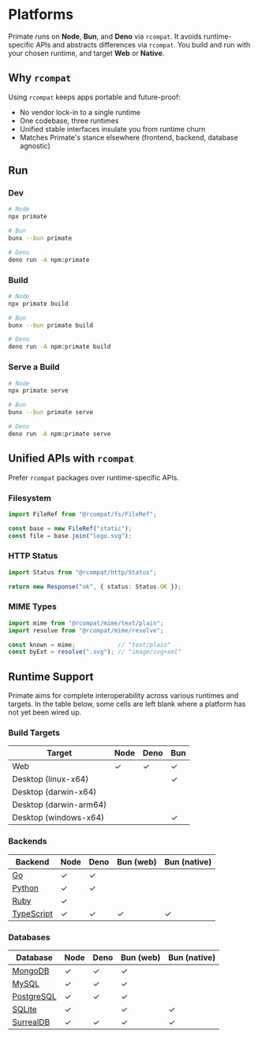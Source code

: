 # Platforms

Primate runs on **Node**, **Bun**, and **Deno** via `rcompat`. It avoids
runtime-specific APIs and abstracts differences via `rcompat`. You build
and run with your chosen runtime, and target **Web** or **Native**.

## Why `rcompat`

Using `rcompat` keeps apps portable and future-proof:

* No vendor lock-in to a single runtime
* One codebase, three runtimes
* Unified stable interfaces insulate you from runtime churn
* Matches Primate's stance elsewhere (frontend, backend, database agnostic)

## Run

### Dev

```bash
# Node
npx primate

# Bun
bunx --bun primate

# Deno
deno run -A npm:primate
```

### Build

```bash
# Node
npx primate build

# Bun
bunx --bun primate build

# Deno
deno run -A npm:primate build
```

### Serve a Build

```bash
# Node
npx primate serve

# Bun
bunx --bun primate serve

# Deno
deno run -A npm:primate serve
```

## Unified APIs with `rcompat`

Prefer `rcompat` packages over runtime-specific APIs.

### Filesystem

```ts
import FileRef from "@rcompat/fs/FileRef";

const base = new FileRef("static");
const file = base.join("logo.svg");
```

### HTTP Status

```ts
import Status from "@rcompat/http/Status";

return new Response("ok", { status: Status.OK });
```

### MIME Types

```ts
import mime from "@rcompat/mime/text/plain";
import resolve from "@rcompat/mime/resolve";

const known = mime;            // "text/plain"
const byExt = resolve(".svg"); // "image/svg+xml"
```

## Runtime Support

Primate aims for complete interoperability across various runtimes
and targets. In the table below, some cells are left blank where
a platform has not yet been wired up.

### Build Targets

| Target                | Node | Deno | Bun |
| --------------------- | ---- | ---- | --- |
| Web                   | ✓    | ✓    | ✓   |
| Desktop (linux-x64)   |      |      | ✓   |
| Desktop (darwin-x64)  |      |      |     |
| Desktop (darwin-arm64)|      |      |     |
| Desktop (windows-x64) |      |      | ✓   |

### Backends

| Backend      | Node | Deno | Bun (web) | Bun (native) |
| ------------ | ---- | ---- | --------- | ------------ |
| [Go]         | ✓    | ✓    |           |              |
| [Python]     | ✓    | ✓    |           |              |
| [Ruby]       | ✓    |      |           |              |
| [TypeScript] | ✓    | ✓    | ✓         | ✓            |

### Databases

| Database     | Node | Deno | Bun (web) | Bun (native) |
| ------------ | ---- | ---- | --------- | ------------ |
| [MongoDB]    | ✓    | ✓    | ✓         |              |
| [MySQL]      | ✓    | ✓    | ✓         |              |
| [PostgreSQL] | ✓    | ✓    | ✓         |              |
| [SQLite]     | ✓    |      | ✓         | ✓            |
| [SurrealDB]  | ✓    | ✓    | ✓         | ✓            |

[Go]: /docs/backend/go
[Python]: /docs/backend/python
[Ruby]: /docs/backend/ruby
[TypeScript]: /docs/backend/typescript
[MongoDB]: /docs/database/mongodb
[MySQL]: /docs/database/mysql
[PostgreSQL]: /docs/database/postgresql
[SQLite]: /docs/database/sqlite
[SurrealDB]: /docs/database/surrealdb
